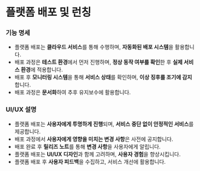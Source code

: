 # 플랫폼 배포 및 런칭

<div>
  <h3>기능 명세</h3>
  <ul>
    <li>플랫폼 배포는 <strong>클라우드 서비스</strong>를 통해 수행하며, <strong>자동화된 배포 시스템</strong>을 활용합니다.</li>
    <li>배포 과정은 <strong>테스트 환경</strong>에서 먼저 진행하며, <strong>정상 동작 여부를 확인</strong>한 후 <strong>실제 서비스 환경</strong>에 적용합니다.</li>
    <li>배포 후 <strong>모니터링 시스템</strong>을 통해 <strong>서비스 상태</strong>를 확인하며, <strong>이상 징후를 조기에 감지</strong>합니다.</li>
    <li>배포 과정은 <strong>문서화</strong>하여 추후 유지보수에 활용합니다.</li>
  </ul>
  <h3>UI/UX 설명</h3>
  <ul>
    <li>플랫폼 배포는 <strong>사용자에게 투명하게 진행</strong>되며, <strong>서비스 중단 없이 안정적인 서비스</strong>를 제공합니다.</li>
    <li>배포 과정에서 <strong>사용자에게 영향을 미치는 변경 사항</strong>은 사전에 공지합니다.</li>
    <li>배포 완료 후 <strong>릴리즈 노트</strong>를 통해 <strong>변경 사항</strong>을 사용자에게 알립니다.</li>
    <li>플랫폼 배포는 <strong>UI/UX 디자인</strong>과 함께 고려하며, <strong>사용자 경험</strong>을 향상시킵니다.</li>
    <li>플랫폼 배포 후 <strong>사용자 피드백</strong>을 수집하고, 서비스 개선에 활용합니다.</li>
  </ul>
</div>